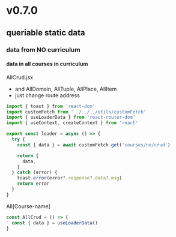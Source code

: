 # v0.7.0

## queriable static data

### data from NO curriculum

#### data in all courses in curriculum

AllCrud.jsx

- and AllDomain, AllTuple, AllPlace, AllItem
- just change route address

```js
import { toast } from 'react-dom'
import customFetch from '../../../utils/customFetch'
import { useLoaderData } from 'react-router-dom'
import { useContext, createContext } from 'react'

export const loader = async () => {
  try {
    const { data } = await customFetch.get('courses/no/crud')

    return {
      data,
    }
  } catch (error) {
    toast.error(error?.response?.data?.msg)
    return error
  }
}
```

All[Course-name]

```js
const AllCrud = () => {
  const { data } = useLoaderData()
}
```
